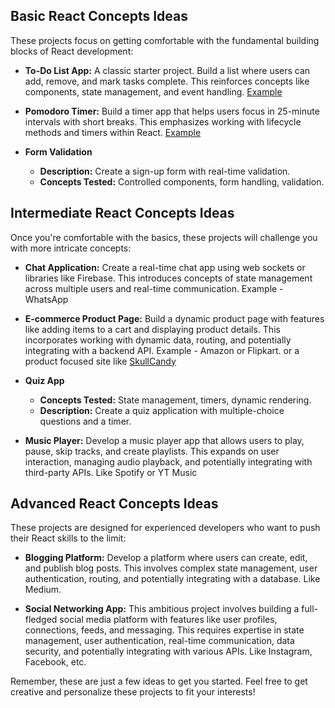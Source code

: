 
## Basic React Concepts Ideas 

These projects focus on getting comfortable with the fundamental building blocks of React development:

* **To-Do List App:** A classic starter project. Build a list where users can add, remove, and mark tasks complete. This reinforces concepts like components, state management, and event handling. [Example](https://react-sample-projects.vercel.app/todo-app)

* **Pomodoro Timer:** Build a timer app that helps users focus in 25-minute intervals with short breaks. This emphasizes working with lifecycle methods and timers within React. [Example](https://pomofocus.io)

* **Form Validation**
    - **Description:** Create a sign-up form with real-time validation.
    - **Concepts Tested:** Controlled components, form handling, validation.

## Intermediate React Concepts Ideas

Once you're comfortable with the basics, these projects will challenge you with more intricate concepts:

* **Chat Application:** Create a real-time chat app using web sockets or libraries like Firebase. This introduces concepts of state management across multiple users and real-time communication. Example - WhatsApp

* **E-commerce Product Page:** Build a dynamic product page with features like adding items to a cart and displaying product details. This incorporates working with dynamic data, routing, and potentially integrating with a backend API. Example - Amazon or Flipkart. or a product focused site like [SkullCandy](https://www.skullcandy.in/)


* **Quiz App**

    - **Concepts Tested:** State management, timers, dynamic rendering.
    - **Description:** Create a quiz application with multiple-choice questions and a timer.

 
* **Music Player:** Develop a music player app that allows users to play, pause, skip tracks, and create playlists. This expands on user interaction, managing audio playback, and potentially integrating with third-party APIs. Like Spotify or YT Music

## Advanced React Concepts Ideas

These projects are designed for experienced developers who want to push their React skills to the limit:

* **Blogging Platform:** Develop a platform where users can create, edit, and publish blog posts. This involves complex state management, user authentication, routing, and potentially integrating with a database.
Like Medium.

* **Social Networking App:** This ambitious project involves building a full-fledged social media platform with features like user profiles, connections, feeds, and messaging. This requires expertise in state management, user authentication, real-time communication, data security, and potentially integrating with various APIs. 
Like Instagram, Facebook, etc.

Remember, these are just a few ideas to get you started. Feel free to get creative and personalize these projects to fit your interests!